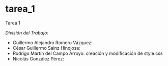 # tarea_1
Tarea 1

*División del Trabajo:*
- Guillermo Alejandro Romero Vázquez:
- César Guillermo Sainz Hinojosa:
- Rodrigo Martín del Campo Arroyo: creación y modificación de style.css
- Nicolás González Pérez:
